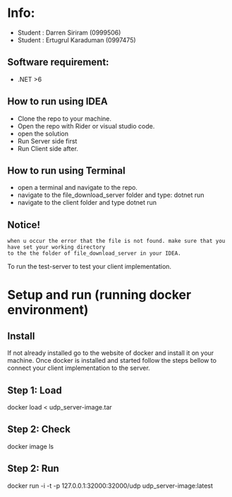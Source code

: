 # Info:
- Student : Darren Siriram (0999506)
- Student : Ertugrul Karaduman (0997475)



## Software requirement:
- .NET >6 

## How to run using IDEA
- Clone the repo to your machine.
- Open the repo with Rider or visual studio code.
- open the solution
- Run Server side first
- Run Client side after.

## How to run using Terminal
- open a terminal and navigate to the repo.
- navigate to the file_download_server folder and type: dotnet run
- navigate to the client folder and type dotnet run

## Notice!
```
when u occur the error that the file is not found. make sure that you have set your working directory
to the the folder of file_download_server in your IDEA.
```


To run the test-server to test your client implementation.
# Setup and run (running docker environment)
## Install
If not already installed go to the website of docker and install it on your machine.
Once docker is installed and started follow the steps bellow to connect your client implementation to the server.
## Step 1: Load
<!-- navigate in your command line to directory where the udp_server-image.tar image is stored -->
<!-- type the following command in your command line to load the image-->
<!-- load and run image from URL as .tar -->
docker load < udp_server-image.tar
## Step 2: Check
<!-- type the following command in your command line to see if the image is now enlisted. Your docker image name must match with the image name of the command in step 3. If you are using docker desktop you should be able to see it in the images section  -->
docker image ls
## Step 2: Run
<!-- run the image as a container that listens to UPD protocol on port 5004. Be aware the UDP must be included in the command otherwise it will listen to TCP by default and the server will not communicate with your client -->
<!-- server -->
docker run -i -t -p 127.0.0.1:32000:32000/udp udp_server-image:latest
<!-- Once a container is created you can use docker desktop to rerun the container and test your implementation. There is no need to execute the command above again as it will create a new container with a different name every time -->